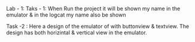 Lab - 1:
Taks - 1: When Run the project it will be shown my name in the emulator & in the logcat my name also be shown

Task -2 : Here a design of the emulator of with buttonview & textview. The design has both horizintal & vertical view in the emulator. 
